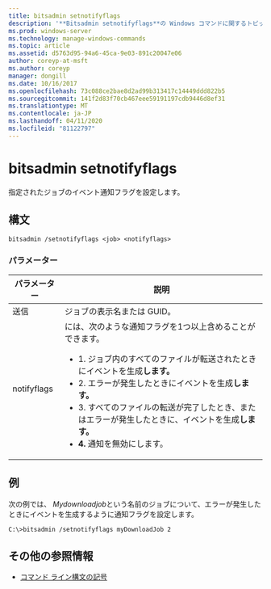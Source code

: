 ```yaml
---
title: bitsadmin setnotifyflags
description: '**Bitsadmin setnotifyflags**の Windows コマンドに関するトピックでは、指定したジョブのイベント通知フラグを設定します。'
ms.prod: windows-server
ms.technology: manage-windows-commands
ms.topic: article
ms.assetid: d5763d95-94a6-45ca-9e03-891c20047e06
author: coreyp-at-msft
ms.author: coreyp
manager: dongill
ms.date: 10/16/2017
ms.openlocfilehash: 73c088ce2bae8d2ad99b313417c14449ddd822b5
ms.sourcegitcommit: 141f2d83f70cb467eee59191197cdb9446d8ef31
ms.translationtype: MT
ms.contentlocale: ja-JP
ms.lasthandoff: 04/11/2020
ms.locfileid: "81122797"
---
```

# <a name="bitsadmin-setnotifyflags"></a>bitsadmin setnotifyflags

指定されたジョブのイベント通知フラグを設定します。

## <a name="syntax"></a>構文

```
bitsadmin /setnotifyflags <job> <notifyflags>
```

### <a name="parameters"></a>パラメーター

| パラメーター | 説明 |
| --------- | ----------- |
| 送信 | ジョブの表示名または GUID。 |
| notifyflags | には、次のような通知フラグを1つ以上含めることができます。<ul><li>1\. ジョブ内のすべてのファイルが転送されたときにイベントを生成**します。**</li><li>2\. エラーが発生したときにイベントを生成**します。**</li><li>3\. すべてのファイルの転送が完了したとき、またはエラーが発生したときに、イベントを生成**します。**</li><li>**4.** 通知を無効にします。</li></ul> |

## <a name="examples"></a>例

次の例では、 *Mydownloadjob*という名前のジョブについて、エラーが発生したときにイベントを生成するように通知フラグを設定します。

```
C:\>bitsadmin /setnotifyflags myDownloadJob 2
```

## <a name="additional-references"></a>その他の参照情報

- [コマンド ライン構文の記号](command-line-syntax-key.md)